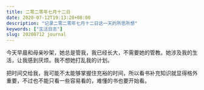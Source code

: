 ```yaml
---
title: 二零二零年七月十二日
date: 2020-07-12T19:13:28+08:00
description: "记录二零二零年七月十二日这一天的所思所想"
keywords: ["生活日志"]
slug: 20200712 journal
---
```


今天早晨和母亲吵架，她总是管我，我已经长大，不需要她的管教。她涉及我的生活，让我感到厌烦。我不想她打乱我的计划。

把时间交给我，我可能不太能够掌握住充裕的时间，所以看书补充知识就显得格外重要，不过也不能只看一些容易看的，难懂的书也要开始看。
